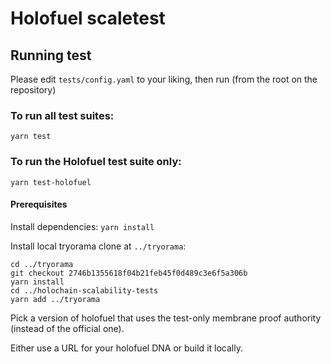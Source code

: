 # Holofuel scaletest

## Running test

Please edit `tests/config.yaml` to your liking, then run (from the root on the repository)

### To run all test suites:
```
yarn test
```

### To run the Holofuel test suite only:
```
yarn test-holofuel
```
#### Prerequisites
Install dependencies: `yarn install`

Install local tryorama clone at `../tryorama`:

```
cd ../tryorama
git checkout 2746b1355618f04b21feb45f0d489c3e6f5a306b
yarn install
cd ../holochain-scalability-tests
yarn add ../tryorama
```

Pick a version of holofuel that uses the test-only membrane proof authority (instead of the official one).

Either use a URL for your holofuel DNA or build it locally.
